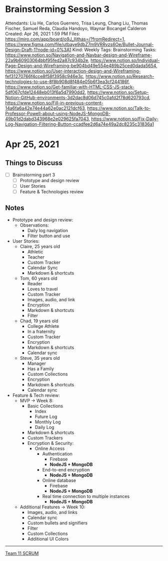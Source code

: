 # Brainstorming Session 3

Attendants: Liu He, Carlos Guerrero, Trisa Leung, Chang Liu, Thomas Fischer, Samuel Reda, Claudia Handoyo, Waynar Bocangel Calderon
Created: Apr 26, 2021 1:59 PM
Files: https://miro.com/app/board/o9J_lIjthas=/?fromRedirect=1, https://www.figma.com/file/utbaye9dbZ7m9VRRvzs6Oe/Bullet-Journal-Design-Draft-1?node-id=0%3A1
Kind: Weekly
Tags: Brainstorming
Tasks: https://www.notion.so/Navigation-and-Navbar-design-and-Wireframe-22a9b60903064bbf95fed2a87c934b2e, https://www.notion.so/Individual-Page-Design-and-Wireframing-be904bd49e554e489b25ced0dada5654, https://www.notion.so/User-interaction-design-and-Wireframing-fef31270766f4cce8f58f3958c946e3c, https://www.notion.so/Research-technologies-to-use-8f8b908d8f484e05b6f3ea3cf244186f, https://www.notion.so/Get-familiar-with-HTML-CSS-JS-stack-5df067cfde12448eb013f6a5d7990dd2, https://www.notion.so/Setup-Notion-GitHub-environments-3d2dac8d06d745c0afd2f78d620793cd, https://www.notion.so/Fill-in-previous-content-14a6fa6a42e74e44a62e0ac2121dcf63, https://www.notion.so/Talk-to-Professor-Powell-about-using-NodeJS-MongoDB-49b01d2dabd343968e2e029625fa7043, https://www.notion.so/Fix-Daily-Log-Navigation-Filtering-Button-ccadfee2d6a74e49a2dc8235c31836a1

# Apr 25, 2021

## Things to Discuss

- [ ]  Brainstorming part 3
    - [ ]  Prototype and design review
    - [ ]  User Stories
    - [ ]  Feature & Technologies review

## Notes

- Prototype and design review:
    - Observations:
        - Daily log navigation
        - Filter button and use
- User Stories:
    - Claire, 25 years old
        - Athletic
        - Teacher
        - Custom Tracker
        - Calendar Sync
        - Markdown & shortcuts
    - Tom, 60 years old
        - Reader
        - Loves to travel
        - Custom Tracker
        - Images, audio, and link
        - Encryption
        - Markdown & shortcuts
        - Filter
    - Chad, 19 years old
        - College Athlete
        - In a fraternity
        - Custom Tracker
        - Encryption
        - Markdown & shortcuts
        - Calendar sync
    - Steve, 35 years old
        - Manager
        - Has a Family
        - Custom Collections
        - Encryption
        - Markdown & shortcuts
        - Calendar sync
- Feature & Tech review:
    - MVP → Week 8:
        - Basic Collections
            - Index
            - Future Log
            - Monthly Log
            - Daily Log
        - Markdown & shortcuts
        - Custom Trackers
        - Encryption & Security:
            - Online Access
                - Authentication
                    - Firebase
                    - **NodeJS + MongoDB**
                - End-to-end encryption
                    - **NodeJS + MongoDB**
                - Online database
                    - Firebase
                    - **NodeJS + MongoDB**
                - Real time connection to multiple instances
                    - **NodeJS + MongoDB**
    - Additional Features → Week 10:
        - Images, audio, and links
        - Calendar sync
        - Custom bullets and signifiers
        - Filter
        - Custom Collections
        - Additional UI Colors

---

[Team 11 SCRUM](https://www.notion.so/a5000d9d64854216b3199ded002a9b58)